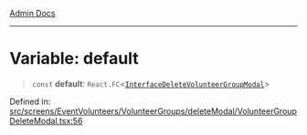 [Admin Docs](/)

***

# Variable: default

> `const` **default**: `React.FC`\<[`InterfaceDeleteVolunteerGroupModal`](screens\EventVolunteers\VolunteerGroups\deleteModal\VolunteerGroupDeleteModal\README\interfaces\InterfaceDeleteVolunteerGroupModal.md)\>

Defined in: [src/screens/EventVolunteers/VolunteerGroups/deleteModal/VolunteerGroupDeleteModal.tsx:56](https://github.com/PalisadoesFoundation/talawa-admin/blob/main/src/screens/EventVolunteers/VolunteerGroups/deleteModal/VolunteerGroupDeleteModal.tsx#L56)
